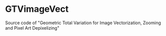 # GTVimageVect
Source code of "Geometric Total Variation for Image Vectorization, Zooming and Pixel Art Depixelizing"
